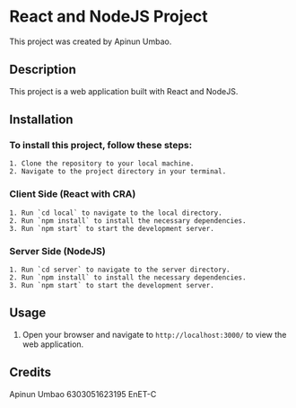 # React and NodeJS Project

This project was created by Apinun Umbao.

## Description

This project is a web application built with React and NodeJS.

## Installation

### To install this project, follow these steps:
    1. Clone the repository to your local machine.
    2. Navigate to the project directory in your terminal.
### Client Side (React with CRA)
    1. Run `cd local` to navigate to the local directory. 
    2. Run `npm install` to install the necessary dependencies.
    3. Run `npm start` to start the development server.

### Server Side (NodeJS)
    1. Run `cd server` to navigate to the server directory. 
    2. Run `npm install` to install the necessary dependencies.
    3. Run `npm start` to start the development server.

## Usage
1. Open your browser and navigate to `http://localhost:3000/` to view the web application.

## Credits
Apinun Umbao 6303051623195 EnET-C
